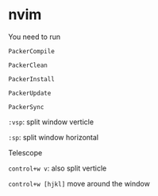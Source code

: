 # nvim

You need to run

```
PackerCompile

PackerClean

PackerInstall

PackerUpdate

PackerSync
```


`:vsp`: split window verticle

`:sp`: split window horizontal

Telescope

`control+w v`: also split verticle

`control+w [hjkl]` move around the window
